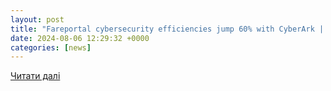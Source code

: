 ```yaml
---
layout: post
title: "Fareportal cybersecurity efficiencies jump 60% with CyberArk | Frontier Enterprise"
date: 2024-08-06 12:29:32 +0000
categories: [news]
---
```


[Читати далі](https://www.frontier-enterprise.com/fareportal-cybersecurity-efficiencies-jump-60-with-cyberark/)

